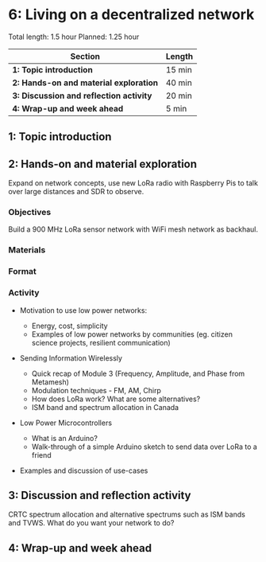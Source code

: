 # 6: Living on a decentralized network

Total length:  1.5 hour
Planned:      1.25 hour

| **Section**                                        | **Length** |
|----------------------------------------------------|------------|
| **1: Topic introduction**                          | 15 min     |
| **2: Hands-on and material exploration**           | 40 min     |
| **3: Discussion and reflection activity**          | 20 min     |
| **4: Wrap-up and week ahead**                      | 5 min      |

## 1: Topic introduction



## 2: Hands-on and material exploration

Expand on network concepts, use new LoRa radio with Raspberry Pis to talk over large distances and SDR to observe.

### Objectives

Build a 900 MHz LoRa sensor network with WiFi mesh network as backhaul.

### Materials


### Format


### Activity

- Motivation to use low power networks:  
  * Energy, cost, simplicity  
  * Examples of low power networks by communities (eg. citizen science projects, resilient communication)

- Sending Information Wirelessly
  * Quick recap of Module 3 (Frequency, Amplitude, and Phase from Metamesh)
  * Modulation techniques - FM, AM, Chirp
  * How does LoRa work? What are some alternatives?
  * ISM band and spectrum allocation in Canada

- Low Power Microcontrollers
  * What is an Arduino?
  * Walk-through of a simple Arduino sketch to send data over LoRa to a friend

- Examples and discussion of use-cases

## 3: Discussion and reflection activity

CRTC spectrum allocation and alternative spectrums such as ISM bands and TVWS. What do you want your network to do?

## 4: Wrap-up and week ahead


